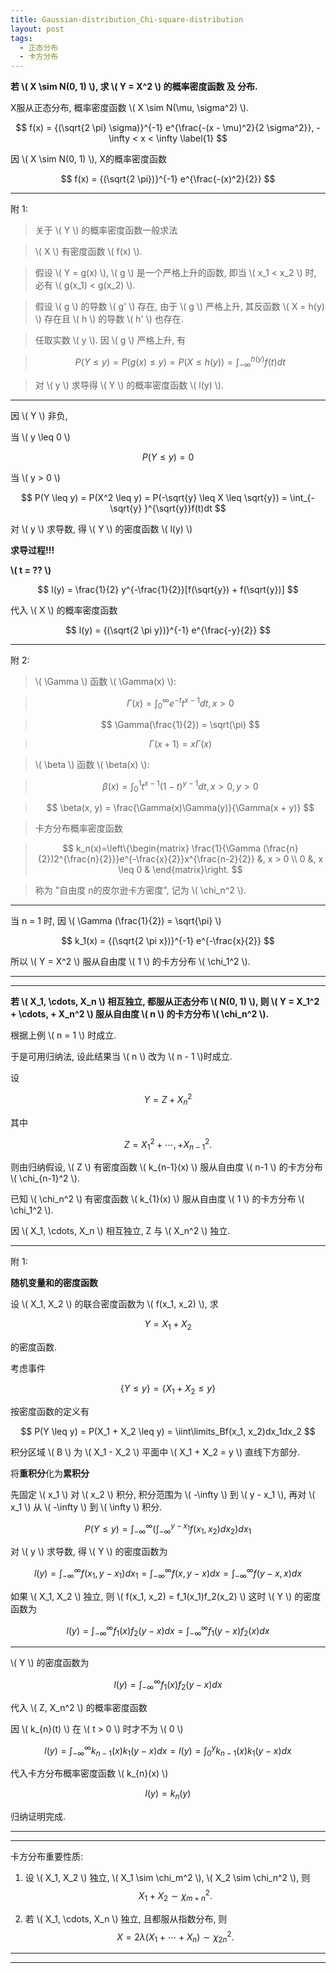 ```yaml
---
title: Gaussian-distribution_Chi-square-distribution
layout: post
tags:
  - 正态分布
  - 卡方分布
---
```


**若 \\( X \sim N(0, 1) \\), 求 \\( Y = X^2 \\) 的概率密度函数 及 分布.**

X服从正态分布, 概率密度函数 \\( X \sim N(\mu, \sigma^2) \\).

$$
f(x) = {(\sqrt{2 \pi} \sigma)}^{-1} e^{\frac{-(x - \mu)^2}{2 \sigma^2}}, -\infty < x < \infty \label{1}
$$

因 \\( X \sim N(0, 1) \\), X的概率密度函数

$$
f(x) = {(\sqrt{2 \pi})}^{-1} e^{\frac{-(x)^2}{2}}
$$

----
附 1:

> 关于 \\( Y \\) 的概率密度函数一般求法

> \\( X \\) 有密度函数 \\( f(x) \\).

> 假设 \\( Y = g(x) \\), \\( g \\) 是一个严格上升的函数, 即当 \\( x_1 < x_2 \\) 时, 必有 \\( g(x_1) < g(x_2) \\).

> 假设 \\( g \\) 的导数 \\( g' \\) 存在, 由于 \\( g \\) 严格上升, 其反函数 \\( X = h(y) \\) 存在且 \\( h \\) 的导数 \\( h' \\) 也存在.

> 任取实数 \\( y \\). 因 \\( g \\) 严格上升, 有

> $$
P(Y \leq y) = P(g(x) \leq y) = P(X \leq h(y)) = \int_{-\infty }^{h(y)}f(t)dt
$$

> 对 \\( y \\) 求导得 \\( Y \\) 的概率密度函数 \\( l(y) \\).

----

因 \\( Y \\) 非负, 

当 \\( y \leq 0 \\)

$$
P(Y \leq y) = 0
$$

当 \\( y > 0 \\)

$$
P(Y \leq y) = P(X^2 \leq y) = P(-\sqrt{y} \leq X \leq \sqrt{y}) = \int_{-\sqrt{y} }^{\sqrt{y}}f(t)dt
$$

对 \\( y \\) 求导数, 得 \\( Y \\) 的密度函数 \\( l(y) \\)

**求导过程!!!**

**\\( t = ?? \\)**

$$
l(y) = \frac{1}{2} y^{-\frac{1}{2}}[f(\sqrt{y}) + f(\sqrt{y})]
$$

代入 \\( X \\) 的概率密度函数

$$
l(y) = {(\sqrt{2 \pi y})}^{-1} e^{\frac{-y}{2}}
$$

----
附 2:

> \\( \Gamma \\) 函数 \\( \Gamma(x) \\):

> $$
\Gamma(x) = \int_{0}^{\infty} e^{-t} t^{x-1}dt, x > 0
$$

> $$
\Gamma(\frac{1}{2}) = \sqrt(\pi)
$$

> $$
\Gamma(x + 1) = x \Gamma(x)
$$

> \\( \beta \\) 函数 \\( \beta(x) \\):

> $$
\beta(x) = \int_{0}^{1} t^{x-1} (1-t)^{y-1}dt, x > 0, y > 0
$$

> $$
\beta(x, y) = \frac{\Gamma(x)\Gamma(y)}{\Gamma(x + y)}
$$

> 卡方分布概率密度函数

> $$
k_n(x)=\left\{\begin{matrix}
\frac{1}{\Gamma (\frac{n}{2})2^{\frac{n}{2}}}e^{-\frac{x}{2}}x^{\frac{n-2}{2}} &, x > 0 \\ 
0 &, x \leq 0 & 
\end{matrix}\right.
$$

> 称为 "自由度 n的皮尔逊卡方密度", 记为 \\( \chi_n^2 \\).

----

当 n = 1 时, 因 \\( \Gamma (\frac{1}{2}) = \sqrt{\pi} \\)

$$
k_1(x) = {(\sqrt{2 \pi x})}^{-1} e^{-\frac{x}{2}}
$$

所以 \\( Y = X^2 \\) 服从自由度 \\( 1 \\) 的卡方分布 \\( \chi_1^2 \\).

----
----

**若 \\( X_1, \cdots, X_n \\) 相互独立, 都服从正态分布 \\( N(0, 1) \\), 则 \\( Y = X_1^2 + \cdots, + X_n^2 \\) 服从自由度 \\( n \\) 的卡方分布 \\( \chi_n^2 \\).**

根据上例 \\( n = 1 \\) 时成立.

于是可用归纳法, 设此结果当 \\( n \\) 改为 \\( n - 1 \\)时成立.

设

$$
Y = Z + X_n^2
$$

其中

$$
Z = X_{1}^2 + \cdots, + X_{n-1}^2.
$$

则由归纳假设, \\( Z \\) 有密度函数 \\( k\_{n-1}(x) \\) 服从自由度 \\( n-1 \\) 的卡方分布 \\( \chi_{n-1}^2 \\).

已知 \\( \chi_n^2 \\) 有密度函数 \\( k_{1}(x) \\) 服从自由度 \\( 1 \\) 的卡方分布 \\( \chi_1^2 \\).

因 \\( X_1, \cdots, X_n \\) 相互独立, Z 与 \\( X_n^2 \\) 独立. 

----
附 1:

**随机变量和的密度函数**

设 \\( X_1, X_2 \\) 的联合密度函数为 \\( f(x_1, x_2) \\), 求

$$
Y = X_1 + X_2
$$

的密度函数.

考虑事件

$$
\{Y \leq y\} = \{X_1 + X_2 \leq y\}
$$

按密度函数的定义有

$$
P(Y \leq y) = P(X_1 + X_2 \leq y) = \iint\limits_Bf(x_1, x_2)dx_1dx_2
$$

积分区域 \\( B \\) 为 \\( X_1 - X_2 \\) 平面中 \\( X_1 + X_2 = y \\) 直线下方部分.

将**重积分**化为**累积分**

先固定 \\( x_1 \\) 对 \\( x_2 \\) 积分, 积分范围为 \\( -\infty \\) 到 \\( y - x_1 \\), 再对 \\( x_1 \\) 从 \\( -\infty \\) 到 \\( \infty \\) 积分.

$$
P(Y \leq y) = \int_{-\infty}^{\infty} (\int_{-\infty}^{y-x_1}f(x_1, x_2)dx_2)dx_1
$$

对 \\( y \\) 求导数, 得 \\( Y \\) 的密度函数为

$$
l(y) = \int_{-\infty}^{\infty}f(x_1, y-x_1)dx_1 = \int_{-\infty}^{\infty}f(x, y-x)dx = \int_{-\infty}^{\infty}f(y-x, x)dx
$$

如果 \\( X_1, X_2 \\) 独立, 则 \\( f(x_1, x_2) = f_1(x_1)f_2(x_2) \\) 这时 \\( Y \\) 的密度函数为

$$
l(y) = \int_{-\infty}^{\infty}f_1(x)f_2(y-x)dx = \int_{-\infty}^{\infty}f_1(y-x)f_2(x)dx
$$

----

\\( Y \\) 的密度函数为

$$
l(y) = \int_{-\infty}^{\infty}f_1(x)f_2(y-x)dx
$$

代入 \\( Z, X_n^2 \\) 的概率密度函数

因 \\( k_{n}(t) \\) 在 \\( t > 0 \\) 时才不为 \\( 0 \\)

$$
l(y) = \int_{-\infty}^{\infty}k_{n-1}(x)k_1(y-x)dx = l(y) = \int_{0}^{y}k_{n-1}(x)k_1(y-x)dx
$$

代入卡方分布概率密度函数 \\( k_{n}(x) \\)

$$
l(y) = k_{n}(y)
$$

归纳证明完成.

----
----

卡方分布重要性质:

1. 设 \\( X_1, X_2 \\) 独立, \\( X_1 \sim \chi_m^2 \\), \\( X_2 \sim \chi_n^2 \\), 则
$$
X_1 + X_2 \sim \chi_{m+n}^2.
$$

2. 若 \\( X_1, \cdots, X_n \\) 独立, 且都服从指数分布, 则
$$
X = 2 \lambda (X_1 + \cdots + X_n) \sim \chi_{2n}^2.
$$

----
----
